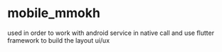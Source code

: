 # mobile_mmokh
used in order to work with android service in native call and use flutter framework to build the layout ui/ux